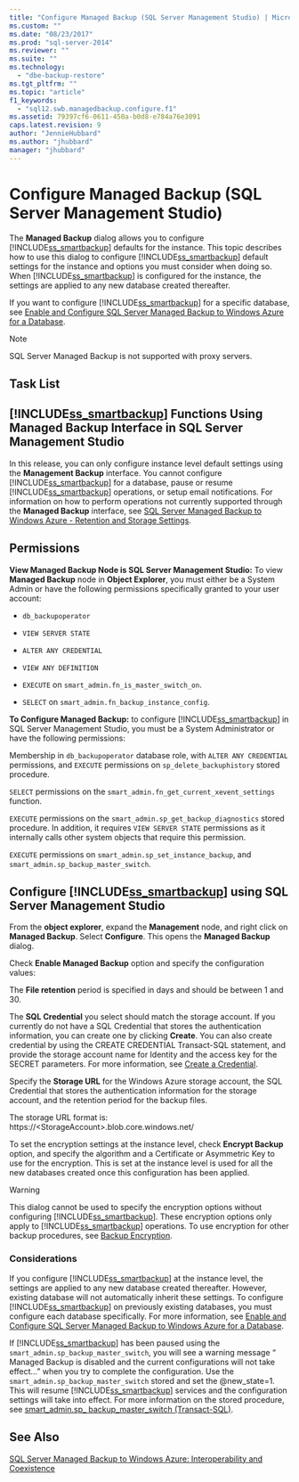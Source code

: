 ```yaml
---
title: "Configure Managed Backup (SQL Server Management Studio) | Microsoft Docs"
ms.custom: ""
ms.date: "08/23/2017"
ms.prod: "sql-server-2014"
ms.reviewer: ""
ms.suite: ""
ms.technology: 
  - "dbe-backup-restore"
ms.tgt_pltfrm: ""
ms.topic: "article"
f1_keywords: 
  - "sql12.swb.managedbackup.configure.f1"
ms.assetid: 79397cf6-0611-450a-b0d8-e784a76e3091
caps.latest.revision: 9
author: "JennieHubbard"
ms.author: "jhubbard"
manager: "jhubbard"
---
```

# Configure Managed Backup (SQL Server Management Studio)
  The **Managed Backup** dialog allows you to configure [!INCLUDE[ss_smartbackup](../includes/ss-smartbackup-md.md)] defaults for the instance. This topic describes how to use this dialog to configure [!INCLUDE[ss_smartbackup](../includes/ss-smartbackup-md.md)] default settings for the instance and options you must consider when doing so. When [!INCLUDE[ss_smartbackup](../includes/ss-smartbackup-md.md)] is configured for the instance, the settings are applied to any new database created thereafter.  
  
 If you want to configure [!INCLUDE[ss_smartbackup](../includes/ss-smartbackup-md.md)] for a specific database, see [Enable and Configure SQL Server Managed Backup to Windows Azure for a Database](../../2014/database-engine/sql-server-managed-backup-to-windows-azure-retention-and-storage-settings.md#DatabaseConfigure).  
 
> [!NOTE] 
> SQL Server Managed Backup is not supported with proxy servers. 
  
## Task List  
  
## [!INCLUDE[ss_smartbackup](../includes/ss-smartbackup-md.md)] Functions Using Managed Backup Interface in SQL Server Management Studio  
 In this release, you can only configure instance level default settings using the **Management Backup** interface. You cannot configure [!INCLUDE[ss_smartbackup](../includes/ss-smartbackup-md.md)] for a database, pause or resume [!INCLUDE[ss_smartbackup](../includes/ss-smartbackup-md.md)] operations, or setup email notifications. For information on how to perform operations not currently supported through the **Managed Backup** interface, see [SQL Server Managed Backup to Windows Azure - Retention and Storage Settings](../../2014/database-engine/sql-server-managed-backup-to-windows-azure-retention-and-storage-settings.md).  
  
## Permissions  
 **View Managed Backup Node is SQL Server Management Studio:** To view  **Managed Backup** node in **Object Explorer**, you must either be a System Admin or have the following permissions specifically granted to your user account:  
  
-   `db_backupoperator`  
  
-   `VIEW SERVER STATE`  
  
-   `ALTER ANY CREDENTIAL`  
  
-   `VIEW ANY DEFINITION`  
  
-   `EXECUTE` on `smart_admin.fn_is_master_switch_on`.  
  
-   `SELECT` on `smart_admin.fn_backup_instance_config`.  
  
 **To Configure Managed Backup:** to configure [!INCLUDE[ss_smartbackup](../includes/ss-smartbackup-md.md)] in SQL Server Management Studio, you must be a System Administrator or have the following permissions:  
  
 Membership in `db_backupoperator` database role, with `ALTER ANY CREDENTIAL` permissions, and `EXECUTE` permissions on `sp_delete_backuphistory` stored procedure.  
  
 `SELECT` permissions on the `smart_admin.fn_get_current_xevent_settings` function.  
  
 `EXECUTE` permissions on the `smart_admin.sp_get_backup_diagnostics` stored procedure. In addition, it requires `VIEW SERVER STATE` permissions as it internally calls other system objects that require this permission.  
  
 `EXECUTE` permissions on `smart_admin.sp_set_instance_backup`, and `smart_admin.sp_backup_master_switch`.  
  
## Configure [!INCLUDE[ss_smartbackup](../includes/ss-smartbackup-md.md)] using SQL Server Management Studio  
 From the **object explorer**, expand the **Management** node, and right click on **Managed Backup**. Select **Configure**. This opens the **Managed Backup** dialog.  
  
 Check **Enable Managed Backup** option and specify the configuration values:  
  
 The **File retention** period is specified in days and should be between 1 and 30.  
  
 The **SQL Credential** you select should match the storage account. If you currently do not have a SQL Credential that stores the authentication information, you can create one by clicking **Create**. You can also create credential by using the CREATE CREDENTIAL Transact-SQL statement, and provide the storage account name for Identity and the access key for the SECRET parameters. For more information, see [Create a Credential](../relational-databases/backup-restore/sql-server-backup-to-url.md#credential).  
  
 Specify the **Storage URL** for the Windows Azure storage account, the SQL Credential that stores the authentication information for the storage account, and the retention period for the backup files.  
  
 The storage URL format is: https://\<StorageAccount>.blob.core.windows.net/  
  
 To set the encryption settings at the instance level, check **Encrypt Backup** option, and specify the algorithm and a Certificate or Asymmetric Key to use for the encryption.  This is set at the instance level is used for all the new databases created once this configuration has been applied.  
  
> [!WARNING]  
>  This dialog cannot be used to specify the encryption options without configuring [!INCLUDE[ss_smartbackup](../includes/ss-smartbackup-md.md)]. These encryption options only apply to [!INCLUDE[ss_smartbackup](../includes/ss-smartbackup-md.md)] operations. To use encryption for other backup procedures, see [Backup Encryption](../relational-databases/backup-restore/backup-encryption.md).  
  
### Considerations  
 If you configure [!INCLUDE[ss_smartbackup](../includes/ss-smartbackup-md.md)] at the instance level, the settings are applied to any new database created thereafter.  However, existing database will not automatically inherit these settings. To configure [!INCLUDE[ss_smartbackup](../includes/ss-smartbackup-md.md)] on previously existing databases, you must configure each database specifically. For more information, see [Enable and Configure SQL Server Managed Backup to Windows Azure for a Database](../../2014/database-engine/sql-server-managed-backup-to-windows-azure-retention-and-storage-settings.md#DatabaseConfigure).  
  
 If [!INCLUDE[ss_smartbackup](../includes/ss-smartbackup-md.md)] has been paused using the `smart_admin.sp_backup_master_switch`, you will see a warning message “ Managed Backup is disabled and the current configurations will not take effect…” when you try to complete the configuration. Use the `smart_admin.sp_backup_master_switch` stored and set the @new_state=1. This will resume [!INCLUDE[ss_smartbackup](../includes/ss-smartbackup-md.md)] services and the configuration settings will take into effect. For more information on the stored procedure, see [smart_admin.sp_ backup_master_switch &#40;Transact-SQL&#41;](/sql/relational-databases/system-stored-procedures/managed-backup-sp-backup-master-switch-transact-sql).  
  
## See Also  
 [SQL Server Managed Backup to Windows Azure: Interoperability and Coexistence](../../2014/database-engine/sql-server-managed-backup-to-windows-azure-interoperability-and-coexistence.md)  
  
  
